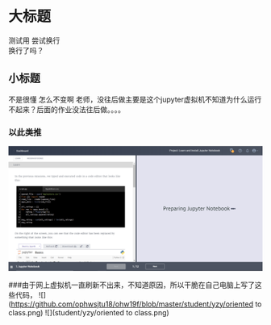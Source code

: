 

# 大标题

测试用
尝试换行  
换行了吗？  

## 小标题

不是很懂
怎么不变啊
老师，没往后做主要是这个jupyter虚拟机不知道为什么运行不起来？后面的作业没法往后做。。。。

### 以此类推
![](https://github.com/ophwsjtu18/ohw19f/blob/master/student/yzy/1572341947(1).jpg)

###由于网上虚拟机一直刷新不出来，不知道原因，所以干脆在自己电脑上写了这些代码，
![](https://github.com/ophwsjtu18/ohw19f/blob/master/student/yzy/oriented to class.png)
![](student/yzy/oriented to class.png)
